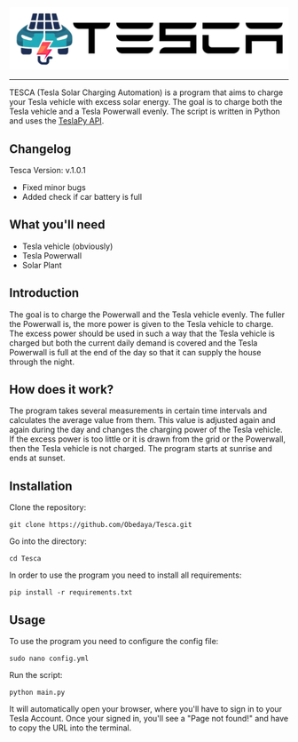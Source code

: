 ![logowithtext.png](logowithtext.png)

---

TESCA (Tesla Solar Charging Automation) is a program that aims to charge your Tesla vehicle with excess solar energy. The goal is to charge both the Tesla vehicle and a Tesla Powerwall evenly. The script is written in Python and uses the [TeslaPy API](https://github.com/tdorssers/TeslaPy).

## Changelog

Tesca Version: v.1.0.1
- Fixed minor bugs
- Added check if car battery is full

## What you'll need

* Tesla vehicle (obviously)
* Tesla Powerwall
* Solar Plant

## Introduction

The goal is to charge the Powerwall and the Tesla vehicle evenly. 
The fuller the Powerwall is, the more power is given to the Tesla vehicle to charge.
The excess power should be used in such a way that the Tesla vehicle is charged but both the current daily demand is covered and the Tesla Powerwall is full at the end of the day so that it can supply the house through the night.

## How does it work?

The program takes several measurements in certain time intervals and calculates the average value from them. This value is adjusted again and again during the day and changes the charging power of the Tesla vehicle. If the excess power is too little or it is drawn from the grid or the Powerwall, then the Tesla vehicle is not charged. The program starts at sunrise and ends at sunset.

## Installation

Clone the repository:
```
git clone https://github.com/Obedaya/Tesca.git
```

Go into the directory:
```
cd Tesca
```


In order to use the program you need to install all requirements:
```
pip install -r requirements.txt
```

## Usage

To use the program you need to configure the config file:
```
sudo nano config.yml
```

Run the script:
```
python main.py
```
It will automatically open your browser, where you'll have to sign in to your Tesla Account. Once your signed in, you'll see a "Page not found!" and have to copy the URL into the terminal.
